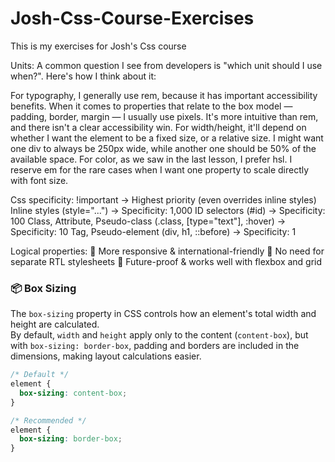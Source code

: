 # Josh-Css-Course-Exercises
This is my exercises for Josh's Css course


Units:
A common question I see from developers is "which unit should I use when?". Here's how I think about it:

For typography, I generally use rem, because it has important accessibility benefits.
When it comes to properties that relate to the box model — padding, border, margin — I usually use pixels. It's more intuitive than rem, and there isn't a clear accessibility win.
For width/height, it'll depend on whether I want the element to be a fixed size, or a relative size. I might want one div to always be 250px wide, while another one should be 50% of the available space.
For color, as we saw in the last lesson, I prefer hsl.
I reserve em for the rare cases when I want one property to scale directly with font size.


Css specificity:
!important → Highest priority (even overrides inline styles)
Inline styles (style="...") → Specificity: 1,000
ID selectors (#id) → Specificity: 100
Class, Attribute, Pseudo-class (.class, [type="text"], :hover) → Specificity: 10
Tag, Pseudo-element (div, h1, ::before) → Specificity: 1

Logical properties:
🔹 More responsive & international-friendly
🔹 No need for separate RTL stylesheets
🔹 Future-proof & works well with flexbox and grid


### 📦 Box Sizing  
The `box-sizing` property in CSS controls how an element's total width and height are calculated.  
By default, `width` and `height` apply only to the content (`content-box`), but with `box-sizing: border-box`, padding and borders are included in the dimensions, making layout calculations easier.  

```css
/* Default */
element {
  box-sizing: content-box;
}

/* Recommended */
element {
  box-sizing: border-box;
}
